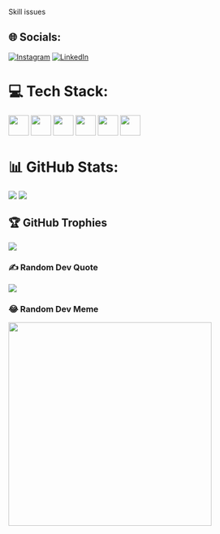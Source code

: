 Skill issues 


## 🌐 Socials:
[![Instagram](https://img.shields.io/badge/Instagram-%23E4405F.svg?logo=Instagram&logoColor=white)](https://instagram.com/https://www.instagram.com/rik_mptra/) [![LinkedIn](https://img.shields.io/badge/LinkedIn-%230077B5.svg?logo=linkedin&logoColor=white)](https://linkedin.com/in/https://www.linkedin.com/in/mahapatrarik/) 

# 💻 Tech Stack:
<img src="https://cdn.jsdelivr.net/gh/devicons/devicon@latest/icons/python/python-original.svg" width="40" height="40" />
<img src="https://cdn.jsdelivr.net/gh/devicons/devicon@latest/icons/c/c-original.svg" width="40" height="40" />
<img src="https://cdn.jsdelivr.net/gh/devicons/devicon@latest/icons/cplusplus/cplusplus-original.svg" width="40" height="40" />
<img src="https://cdn.jsdelivr.net/gh/devicons/devicon@latest/icons/java/java-original-wordmark.svg" width="40" height="40" />
<img src="https://cdn.jsdelivr.net/gh/devicons/devicon@latest/icons/javascript/javascript-original.svg" width="40" height="40" />
<img src="https://cdn.jsdelivr.net/gh/devicons/devicon@latest/icons/lua/lua-original.svg" width="40" height="40" />
<i class="devicon-rust-original" width="40" height="40" ></i> 


# 📊 GitHub Stats:

![](https://github-readme-streak-stats.herokuapp.com/?user=Rimkomatic&theme=synthwave&hide_border=false)
![](https://github-readme-stats.vercel.app/api/top-langs/?username=Rimkomatic&theme=synthwave&hide_border=false&include_all_commits=false&count_private=false&layout=compact)

## 🏆 GitHub Trophies
![](https://github-profile-trophy.vercel.app/?username=Rimkomatic&theme=dracula&no-frame=false&no-bg=false&margin-w=4)

### ✍️ Random Dev Quote
![](https://quotes-github-readme.vercel.app/api?type=horizontal&theme=tokyonight)

### 😂 Random Dev Meme
<img src='https://memer-new.vercel.app/' style="height: 400px;"/>


